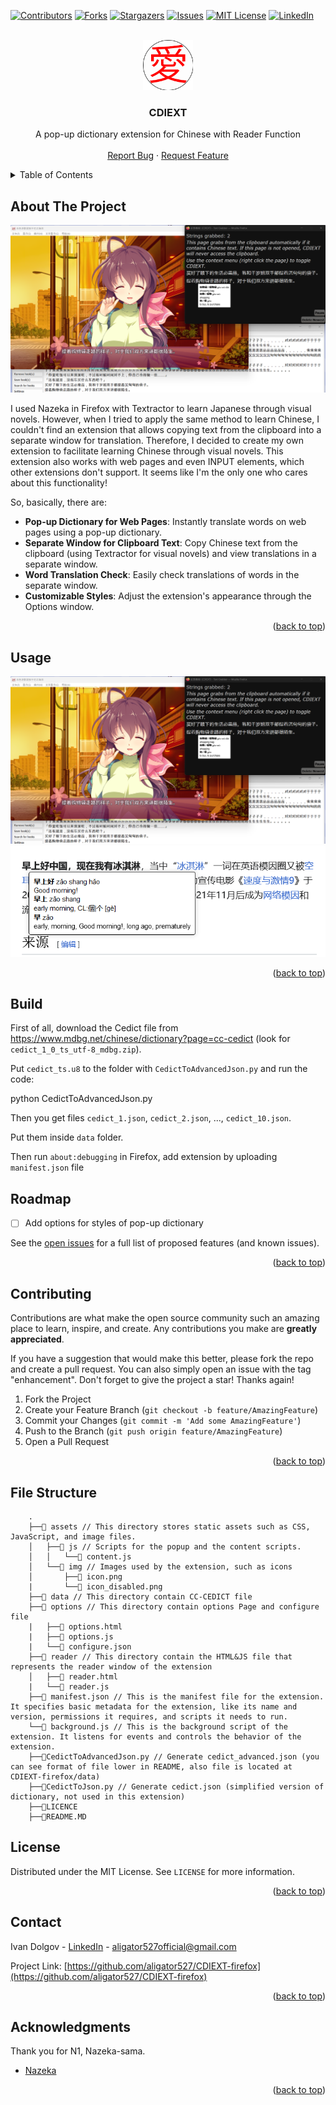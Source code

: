 <!-- PROJECT SHIELDS -->
<!--
*** I'm using markdown "reference style" links for readability.
*** Reference links are enclosed in brackets [ ] instead of parentheses ( ).
*** See the bottom of this document for the declaration of the reference variables
*** for contributors-url, forks-url, etc. This is an optional, concise syntax you may use.
*** https://www.markdownguide.org/basic-syntax/#reference-style-links
-->
[![Contributors][contributors-shield]][contributors-url]
[![Forks][forks-shield]][forks-url]
[![Stargazers][stars-shield]][stars-url]
[![Issues][issues-shield]][issues-url]
[![MIT License][license-shield]][license-url]
[![LinkedIn][linkedin-shield]][linkedin-url]



<!-- PROJECT LOGO -->
<br />
<div align="center">
  <a href="https://github.com/othneildrew/Best-README-Template">
    <img src="assets/img/icon.png" alt="Logo" width="80" height="80">
  </a>

  <h3 align="center">CDIEXT</h3>

  <p align="center">
    A pop-up dictionary extension for Chinese with Reader Function
    <br />    
    <br />
    <a href="https://github.com/aligator527/CDIEXT-firefox/issues/new?labels=bug&template=bug-report---.md">Report Bug</a>
    ·
    <a href="https://github.com/aligator527/CDIEXT-firefox/issues/new?labels=enhancement&template=feature-request---.md">Request Feature</a>
  </p>
</div>



<!-- TABLE OF CONTENTS -->
<details>
  <summary>Table of Contents</summary>
  <ol>
    <li>
      <a href="#about-the-project">About The Project</a>
    </li>
    <li><a href="#usage">Usage</a></li>
    <li><a href="#roadmap">Roadmap</a></li>
    <li><a href="#contributing">Contributing</a></li>
    <li><a href="#license">License</a></li>
    <li><a href="#contact">Contact</a></li>
    <li><a href="#acknowledgments">Acknowledgments</a></li>
  </ol>
</details>



<!-- ABOUT THE PROJECT -->
## About The Project

[![Game Screen Shot][game-screenshot]](https://example.com)

I used Nazeka in Firefox with Textractor to learn Japanese through visual novels. However, when I tried to apply the same method to learn Chinese, I couldn't find an extension that allows copying text from the clipboard into a separate window for translation. Therefore, I decided to create my own extension to facilitate learning Chinese through visual novels. This extension also works with web pages and even INPUT elements, which other extensions don't support. It seems like I'm the only one who cares about this functionality!

So, basically, there are:
 - **Pop-up Dictionary for Web Pages**: Instantly translate words on web pages using a pop-up dictionary.
 - **Separate Window for Clipboard Text**: Copy Chinese text from the clipboard (using Textractor for visual novels) and view translations in a separate window.
 - **Word Translation Check**: Easily check translations of words in the separate window.
 - **Customizable Styles**: Adjust the extension's appearance through the Options window.

<p align="right">(<a href="#readme-top">back to top</a>)</p>

<!-- USAGE EXAMPLES -->
## Usage

![Game Screen Shot][game-screenshot]
![WikiPedia Screen Shot][wikipedia-screenshot]

<p align="right">(<a href="#readme-top">back to top</a>)</p>

## Build

First of all, download the Cedict file from https://www.mdbg.net/chinese/dictionary?page=cc-cedict (look for `cedict_1_0_ts_utf-8_mdbg.zip`).

Put `cedict_ts.u8` to the folder with `CedictToAdvancedJson.py` and run the code:

  python CedictToAdvancedJson.py

Then you get files `cedict_1.json`, `cedict_2.json`, ..., `cedict_10.json`. 

Put them inside `data` folder.

Then run `about:debugging` in Firefox, add extension by uploading `manifest.json` file 

<!-- ROADMAP -->
## Roadmap

- [ ] Add options for styles of pop-up dictionary

See the [open issues](https://github.com/othneildrew/Best-README-Template/issues) for a full list of proposed features (and known issues).

<p align="right">(<a href="#readme-top">back to top</a>)</p>



<!-- CONTRIBUTING -->
## Contributing

Contributions are what make the open source community such an amazing place to learn, inspire, and create. Any contributions you make are **greatly appreciated**.

If you have a suggestion that would make this better, please fork the repo and create a pull request. You can also simply open an issue with the tag "enhancement".
Don't forget to give the project a star! Thanks again!

1. Fork the Project
2. Create your Feature Branch (`git checkout -b feature/AmazingFeature`)
3. Commit your Changes (`git commit -m 'Add some AmazingFeature'`)
4. Push to the Branch (`git push origin feature/AmazingFeature`)
5. Open a Pull Request

<p align="right">(<a href="#readme-top">back to top</a>)</p>

<!-- File Structure -->
## File Structure
```
    .
    ├──📕 assets // This directory stores static assets such as CSS, JavaScript, and image files.
    │   ├──📕 js // Scripts for the popup and the content scripts.
    │   │   └──📄 content.js
    │   └──📕 img // Images used by the extension, such as icons
    │       ├──📄 icon.png
    |       └──📄 icon_disabled.png
    ├──📕 data // This directory contain CC-CEDICT file
    ├──📕 options // This directory contain options Page and configure file
    |   ├──📄 options.html
    |   ├──📄 options.js
    |   └──📄 configure.json
    ├──📕 reader // This directory contain the HTML&JS file that represents the reader window of the extension
    │   ├──📄 reader.html
    |   └──📄 reader.js
    ├──📄 manifest.json // This is the manifest file for the extension. It specifies basic metadata for the extension, like its name and version, permissions it requires, and scripts it needs to run.
    └──📄 background.js // This is the background script of the extension. It listens for events and controls the behavior of the extension.
    ├──📄CedictToAdvancedJson.py // Generate cedict_advanced.json (you can see format of file lower in README, also file is located at CDIEXT-firefox/data)
    ├──📄CedictToJson.py // Generate cedict.json (simplified version of dictionary, not used in this extension)
    ├──📄LICENCE
    ├──📄README.MD
```



<!-- LICENSE -->
## License

Distributed under the MIT License. See `LICENSE` for more information.

<p align="right">(<a href="#readme-top">back to top</a>)</p>



<!-- CONTACT -->
## Contact

Ivan Dolgov - [LinkedIn](https://www.linkedin.com/in/aligator527/) - aligator527official@gmail.com

Project Link: [https://github.com/aligator527/CDIEXT-firefox](https://github.com/aligator527/CDIEXT-firefox)

<p align="right">(<a href="#readme-top">back to top</a>)</p>



<!-- ACKNOWLEDGMENTS -->
## Acknowledgments

Thank you for N1, Nazeka-sama.

* [Nazeka](https://github.com/wareya/nazeka)

<p align="right">(<a href="#readme-top">back to top</a>)</p>



<!-- MARKDOWN LINKS & IMAGES -->
<!-- https://www.markdownguide.org/basic-syntax/#reference-style-links -->
[contributors-shield]: https://img.shields.io/github/contributors/aligator527/CDIEXT-firefox.svg?style=for-the-badge
[contributors-url]: https://github.com/aligator527/CDIEXT-firefox/graphs/contributors
[forks-shield]: https://img.shields.io/github/forks/aligator527/CDIEXT-firefox.svg?style=for-the-badge
[forks-url]: https://github.com/aligator527/CDIEXT-firefox/network/members
[stars-shield]: https://img.shields.io/github/stars/aligator527/CDIEXT-firefox.svg?style=for-the-badge
[stars-url]: https://github.com/aligator527/CDIEXT-firefox/stargazers
[issues-shield]: https://img.shields.io/github/issues/aligator527/CDIEXT-firefox.svg?style=for-the-badge
[issues-url]: https://github.com/aligator527/CDIEXT-firefox/issues
[license-shield]: https://img.shields.io/github/license/aligator527/CDIEXT-firefox.svg?style=for-the-badge
[license-url]: https://github.com/aligator527/CDIEXT-firefox/blob/main/LICENSE
[linkedin-shield]: https://img.shields.io/badge/-LinkedIn-black.svg?style=for-the-badge&logo=linkedin&colorB=555
[linkedin-url]: https://linkedin.com/in/aligator527
[game-screenshot]: readme_assets/game.png
[wikipedia-screenshot]: readme_assets/wikipedia.png